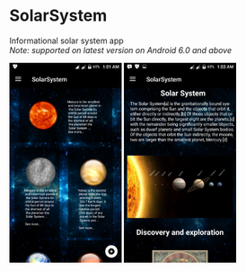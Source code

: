 # SolarSystem
Informational solar system app
<br>
<i> Note: supported on latest version on  Android 6.0 and above </i>
<p>
<img src="https://github.com/kvntzn/SolarSystem/blob/master/Screenshots/Screenshot_20180531-010126.png" width="200">
<img src="https://github.com/kvntzn/SolarSystem/blob/master/Screenshots/Screenshot_20180531-010324.png" width="200">
</p>

